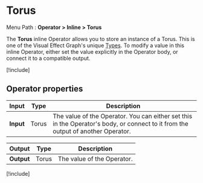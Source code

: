 # Torus

Menu Path : **Operator > Inline > Torus**

The **Torus** inline Operator allows you to store an instance of a Torus. This is one of the Visual Effect Graph's unique [Types](VisualEffectGraphTypeReference.md). To modify a value in this inline Operator, either set the value explicitly in the Operator body, or connect it to a compatible output.

[!include[](Snippets/Operator-InlineIntro.md)]


## Operator properties

| **Input** | **Type** | **Description**                                              |
| --------- | -------- | ------------------------------------------------------------ |
| **Input** | Torus   | The value of the Operator. You can either set this in the Operator's body, or connect to it from the output of another Operator. |

| **Output** | **Type** | **Description**            |
| ---------- | -------- | -------------------------- |
| **Output** | Torus   | The value of the Operator. |

[!include[](Snippets/Operator-InlineNotes.md)]

